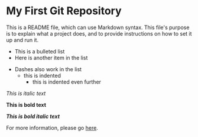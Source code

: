 # My First Git Repository

This is a README file, which can use Markdown syntax. This file's purpose is to explain what a project does, and to provide instructions on how to set it up and run it.


* This is a bulleted list
* Here is another item in the list
- Dashes also work in the list
  * this is indented
    * this is indented even further



*This is italic text*

**This is bold text**

***This is bold italic text*** 


For more information, please go [here](https://google.com).